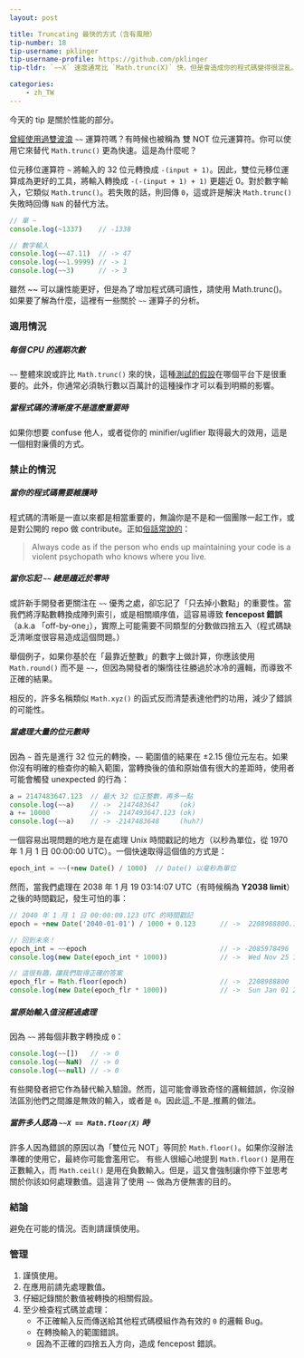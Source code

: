 ```yaml
---
layout: post

title: Truncating 最快的方式（含有風險）
tip-number: 18
tip-username: pklinger
tip-username-profile: https://github.com/pklinger
tip-tldr: `~~X` 速度通常比 `Math.trunc(X)` 快，但是會造成你的程式碼變得很混亂。

categories:
    - zh_TW
---
```


今天的 tip 是關於性能的部分。

[曾經使用過雙波浪](http://stackoverflow.com/questions/5971645/what-is-the-double-tilde-operator-in-javascript) `~~` 運算符嗎？有時候也被稱為 雙 NOT 位元運算符。你可以使用它來替代 `Math.trunc()` 更為快速。這是為什麼呢？

位元移位運算符 `~` 將輸入的 32 位元轉換成 `-(input + 1)`。因此，雙位元移位運算成為更好的工具，將輸入轉換成 `-(-(input + 1) + 1)` 更趨近 0。對於數字輸入，它類似 `Math.trunc()`。若失敗的話，則回傳 `0`，這或許是解決 `Math.trunc()` 失敗時回傳 `NaN` 的替代方法。

```js
// 單 ~
console.log(~1337)    // -1338

// 數字輸入
console.log(~~47.11)  // -> 47
console.log(~~1.9999) // -> 1
console.log(~~3)      // -> 3
```

雖然 ~~ 可以讓性能更好，但是為了增加程式碼可讀性，請使用 Math.trunc()。如果要了解為什麼，這裡有一些關於 `~~` 運算子的分析。

### 適用情況

##### 每個 CPU 的週期次數
`~~` 整體來說或許比 `Math.trunc()` 來的快，這種[測試的假設](https://jsperf.com/jsfvsbitnot/10)在哪個平台下是很重要的。此外，你通常必須執行數以百萬計的這種操作才可以看到明顯的影響。

##### 當程式碼的清晰度不是這麼重要時
如果你想要 confuse 他人，或者從你的 minifier/uglifier 取得最大的效用，這是一個相對廉價的方式。

### 禁止的情況

##### 當你的程式碼需要維護時

程式碼的清晰是一直以來都是相當重要的，無論你是不是和一個團隊一起工作，或是對公開的 repo 做 contribute。正如[俗話常說的](http://c2.com/cgi/wiki?CodeForTheMaintainer)：
> Always code as if the person who ends up maintaining your code is a violent psychopath who knows where you live.

##### 當你忘記 `~~` 總是趨近於零時
或許新手開發者更關注在 `~~` 優秀之處，卻忘記了「只去掉小數點」的重要性。當我們將浮點數轉換成陣列索引，或是相關順序值，這容易導致 **fencepost 錯誤**（a.k.a 「off-by-one」），實際上可能需要不同類型的分數做四捨五入（程式碼缺乏清晰度很容易造成這個問題。）

舉個例子，如果你基於在「最靠近整數」的數字上做計算，你應該使用 `Math.round()` 而不是 `~~`，但因為開發者的懶惰往往勝過於冰冷的邏輯，而導致不正確的結果。

相反的，許多名稱類似 `Math.xyz()` 的函式反而清楚表達他們的功用，減少了錯誤的可能性。

##### 當處理大量的位元數時
因為 `~` 首先是進行 32 位元的轉換，`~~` 範圍值的結果在 &plusmn;2.15 億位元左右。如果你沒有明確的檢查你的輸入範圍，當轉換後的值和原始值有很大的差距時，使用者可能會觸發 unexpected 的行為：

```js
a = 2147483647.123  // 最大 32 位正整數，再多一點
console.log(~~a)    // ->  2147483647     (ok)
a += 10000          // ->  2147493647.123 (ok)
console.log(~~a)    // -> -2147483648     (huh?)
```
一個容易出現問題的地方是在處理 Unix 時間戳記的地方（以秒為單位，從 1970 年 1 月 1 日 00:00:00 UTC）。一個快速取得這個值的方式是：

```js
epoch_int = ~~(+new Date() / 1000)  // Date() 以毫秒為單位
```
然而，當我們處理在 2038 年 1 月 19 03:14:07 UTC（有時候稱為 **Y2038 limit**）之後的時間戳記，發生可怕的事：

```js
// 2040 年 1 月 1 日 00:00:00.123 UTC 的時間戳記
epoch = +new Date('2040-01-01') / 1000 + 0.123      // ->  2208988800.123

// 回到未來！
epoch_int = ~~epoch                                 // -> -2085978496
console.log(new Date(epoch_int * 1000))             // ->  Wed Nov 25 1903 17:31:44 UTC

// 這很有趣，讓我們取得正確的答案
epoch_flr = Math.floor(epoch)                       // ->  2208988800
console.log(new Date(epoch_flr * 1000))             // ->  Sun Jan 01 2040 00:00:00 UTC
```

##### 當原始輸入值沒經過處理
因為 `~~` 將每個非數字轉換成 `0`：

```js
console.log(~~[])   // -> 0
console.log(~~NaN)  // -> 0
console.log(~~null) // -> 0
```
有些開發者把它作為替代輸入驗證。然而，這可能會導致奇怪的邏輯錯誤，你沒辦法區別他們之間誰是無效的輸入，或者是 `0`。因此這_不是_推薦的做法。

##### 當許多人認為 `~~X == Math.floor(X)` 時

許多人因為錯誤的原因以為「雙位元 NOT」等同於 `Math.floor()`。如果你沒辦法準確的使用它，最終你可能會濫用它。
有些人很細心地提到 `Math.floor()` 是用在正數輸入，而 `Math.ceil()` 是用在負數輸入。但是，這又會強制讓你停下並思考關於你該如何處理數值。這違背了使用 `~~` 做為方便無害的目的。

### 結論
避免在可能的情況。否則請謹慎使用。

### 管理
1. 謹慎使用。
2. 在應用前請先處理數值。
3. 仔細記錄關於數值被轉換的相關假設。
4. 至少檢查程式碼並處理：
   * 不正確輸入反而傳送給其他程式碼模組作為有效的 `0` 的邏輯 Bug。
   * 在轉換輸入的範圍錯誤。
   * 因為不正確的四捨五入方向，造成 fencepost 錯誤。
